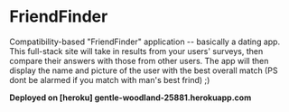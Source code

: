 # FriendFinder
Compatibility-based "FriendFinder" application -- basically a dating app. This full-stack site will take in results from your users' surveys, then compare their answers with those from other users. The app will then display the name and picture of the user with the best overall match (PS dont be alarmed if you match with man's best frind) ;)


**Deployed on [heroku] gentle-woodland-25881.herokuapp.com**
